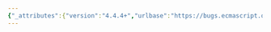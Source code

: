 ```yaml
---
{"_attributes":{"version":"4.4.4+","urlbase":"https://bugs.ecmascript.org/","maintainer":"dherman@mozilla.com"},"bug":{"bug_id":2768,"creation_ts":"2014-05-01 07:31:00 -0700","short_desc":"13.6  Iteration Statements: lookahead restriction for \"for-of\" needs to be \"let\", not \"let [\"","delta_ts":"2015-02-12 12:17:40 -0800","product":"Draft for 6th Edition","component":"technical issue","version":"Rev 24: April 27, 2014 Draft","rep_platform":"All","op_sys":"All","bug_status":"RESOLVED","resolution":"FIXED","priority":"Normal","bug_severity":"normal","everconfirmed":true,"reporter":{"uid":"andrebargull","name":"André Bargull"},"assigned_to":{"uid":"allen","name":"Allen Wirfs-Brock"},"long_desc":[{"commentid":8060,"comment_count":0,"who":{"uid":"andrebargull","name":"André Bargull"},"bug_when":"2014-05-01 07:31:28 -0700","thetext":"13.6  Iteration Statements\n\nChange lookahead restriction for the for-of statement back to \"let\" to resolve a shift/reduce resp. reduce/reduce conflict.\n\nSimplified grammar to show shift/reduce conflict:\n---\n%start statement\n\n%error-verbose\n\n%token ID\n%token FOR \"for\"\n%token OF \"of\"\n%token LET \"let\"\n\n%%\n\nstatement : forOfStatement | ';' ;\n\nforOfStatement : FOR '(' leftHandSideExpression OF assignmentExpression ')' statement\n               | FOR '(' forDeclaration OF assignmentExpression ')' statement\n               ;\n\nforDeclaration : LET bindingIdentifier ;\nbindingIdentifier : ID | OF | LET ;\n\nassignmentExpression : leftHandSideExpression ;\n\nleftHandSideExpression : identifierReference ;\nidentifierReference : ID | OF | LET ;\n\n%%\n---"},{"commentid":12153,"comment_count":1,"who":{"uid":"allen","name":"Allen Wirfs-Brock"},"bug_when":"2015-02-05 15:17:54 -0800","thetext":"fixed in rev33 editor's draft\n\nAlso removed look-ahead restriction on for-in which tests suggest is unnecessary.\n\n for;; still need the let [ look-ahead restriction, just like ExpressionStatement"},{"commentid":12169,"comment_count":2,"who":{"uid":"andrebargull","name":"André Bargull"},"bug_when":"2015-02-05 15:47:43 -0800","thetext":"(In reply to Allen Wirfs-Brock from comment #1)\n> fixed in rev33 editor's draft\n> \n> Also removed look-ahead restriction on for-in which tests suggest is\n> unnecessary.\n> \n>  for;; still need the let [ look-ahead restriction, just like\n> ExpressionStatement\n\nWasn't the lookahead issue in for-of already resolved in rev25?\n\nAnd for-in needs restriction on `let [` to ensure `for (let in letters);` still works, right?"},{"commentid":12442,"comment_count":3,"who":{"uid":"allen","name":"Allen Wirfs-Brock"},"bug_when":"2015-02-12 12:17:40 -0800","thetext":"fixed in rev33"}]}}
---
```

